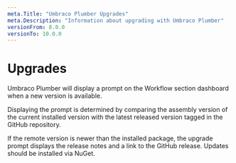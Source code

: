 ```yaml
---
meta.Title: "Umbraco Plumber Upgrades"
meta.Description: "Information about upgrading with Umbraco Plumber"
versionFrom: 8.0.0
versionTo: 10.0.0
---
```


# Upgrades

Umbraco Plumber will display a prompt on the Workflow section dashboard when a new version is available.

Displaying the prompt is determined by comparing the assembly version of the current installed version with the latest released version tagged in the GitHub repository.

If the remote version is newer than the installed package, the upgrade prompt displays the release notes and a link to the GitHub release. Updates should be installed via NuGet.
